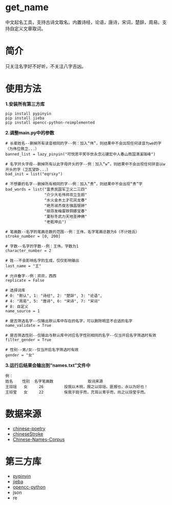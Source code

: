 # get_name
中文起名工具，支持古诗文取名。内置诗经，论语，唐诗，宋词，楚辞，周易。支持自定义文章取词。
# 简介
只关注名字好不好听，不关注八字吉凶。
# 使用方法
**1.安装所有第三方库**
```
pip install pypinyin
pip install jieba
pip install opencc-python-reimplemented
```
**2.调整main.py中的参数**
```
# 长辈姓名--删掉所有读音相同的字--例：加入“伟”，则结果中不会出现任何读音为we的字（为伟位微卫...）
banned_list = lazy_pinyin("可悦思平笑华世永念沁建宏中人春山雨国清溪瑞峰")

# 名字开头字母--删掉所有以此字母开头的字--例：加入“w”，则结果中不会出现任何拼音以w开头的字（卫瓦望卧...）
bad_init = list("eqrsxy")

# 不想要的名字--删掉所有相同的字--例：加入“贵”，则结果中不会出现“贵”字
bad_words = list("富贵民国军卫义二三四"
                 "介少大毛伟帅攻立生田"
                 "水火金木土才花凤龙春"
                 "艳芳淑杰俊志强昌银婷"
                 "丽芬发梅蛋铁铜娜宝春"
                 "夏秋冬武力天地圣神佛"
                 "老乾坤云")
                 
# 笔画数--名字的笔画总数的范围--例：王伟，名字笔画总数为6（不计姓氏）
stroke_number = [0, 200]

# 字数--名字的字数--例：王伟，字数为1
character_number = 2

# 姓--不会影响名字的生成，仅仅影响输出
last_name = "王"

# 允许叠字--例：欢欢，西西
replicate = False

# 选择词库
# 0: "默认", 1: "诗经", 2: "楚辞", 3: "论语",
# 4: "周易", 5: "唐诗", 6: "宋诗", 7: "宋词"
# 8: 自定义
name_source = 1

# 是否筛选名字--仅输出默认库中存在的名字，可以删除明显不合适的名字
name_validate = True

# 是否筛选性别--仅输出与默认库中对应名字性别相同的名字--仅当开启名字筛选时有效
filter_gender = True

# 性别--男/女--仅当开启名字筛选时有效
gender = "女"
```

**3.运行后结果会输出到“names.txt”文件中**
```
例：
姓名    性别  名字笔画数               取词来源
王琼瑶   女	    26	       投我以木桃，报之以琼瑶。匪报也，永以为好也！
王琼莹   女	    22	       俟我于庭乎而，充耳以青乎而，尚之以琼莹乎而。
```
# 数据来源
* [chinese-poetry](https://github.com/chinese-poetry/chinese-poetry)
* [chineseStroke](https://github.com/WTree/chineseStroke)
* [Chinese-Names-Corpus](https://github.com/wainshine/Chinese-Names-Corpus)
# 第三方库
* [pypinyin](https://github.com/mozillazg/python-pinyin)
* [jieba](https://github.com/fxsjy/jieba)
* [opencc-python](https://github.com/yichen0831/opencc-python)
* json
* re
